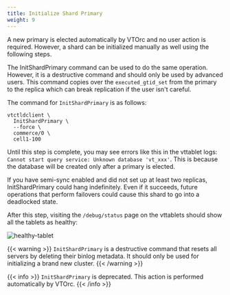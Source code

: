 ```yaml
---
title: Initialize Shard Primary
weight: 9
---
```


A new primary is elected automatically by VTOrc and no user action is required. However, a shard can be initialized manually as well using the following steps.

The InitShardPrimary command can be used to do the same operation. However, it is a destructive command and should only be used by advanced users. This command copies over the `executed_gtid_set` from the primary to the replica which can break replication if the user isn't careful.

The command for `InitShardPrimary` is as follows:

```text
vtctldclient \
  InitShardPrimary \
  --force \
  commerce/0 \
  cell1-100
```

Until this step is complete, you may see errors like this in the vttablet logs: `Cannot start query service: Unknown database 'vt_xxx'`. This is because the database will be created only after a primary is elected.

If you have semi-sync enabled and did not set up at least two replicas, InitShardPrimary could hang indefinitely. Even if it succeeds, future operations that perform failovers could cause this shard to go into a deadlocked state.

After this step, visiting the `/debug/status` page on the vttablets should show all the tablets as healthy:

![healthy-tablet](../img/healthy-tablet.png)

{{< warning >}}
`InitShardPrimary` is a destructive command that resets all servers by deleting their binlog metadata. It should only be used for initializing a brand new cluster.
{{< /warning >}}

{{< info >}}
`InitShardPrimary` is deprecated. This action is performed automatically by VTOrc.
{{< /info >}}
